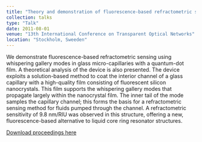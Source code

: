 ```yaml
---
title: "Theory and demonstration of fluorescence-based refractometric sensing in glass micro-capillaries with a silicon nanocrystal-embedded film"
collection: talks
type: "Talk"
date: 2011-08-01
venue: "13th International Conference on Transparent Optical Networks"
location: "Stockholm, Sweeden"
---
```


We demonstrate fluorescence-based refractometric sensing using whispering gallery modes in glass micro-capillaries with a quantum-dot film. A theoretical analysis of the device is also presented. The device exploits a solution-based method to coat the interior channel of a glass capillary with a high-quality film consisting of fluorescent silicon nanocrystals. This film supports the whispering gallery modes that propagate largely within the nanocrystal film. The inner tail of the mode samples the capillary channel; this forms the basis for a refractometric sensing method for fluids pumped through the channel. A refractometric sensitivity of 9.8 nm/RIU was observed in this structure, offering a new, fluorescence-based alternative to liquid core ring resonator structures.

[Download proceedings here](https://doi.org/10.1109/ICTON.2011.5971050)
